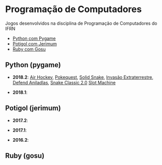 # Programação de Computadores
Jogos desenvolvidos na disciplina de Programação de Computadores do IFRN

 - [Python com Pygame](https://github.com/IFRN/programacaocomputadores#python-pygame)
 - [Potigol com Jerimum](https://github.com/IFRN/programacaocomputadores#potigol-jerimum)
 - [Ruby com Gosu](https://github.com/IFRN/programacaocomputadores#ruby-gosu)

## Python (pygame)

 - **2018.2**: 
  [Air Hockey](https://github.com/IFRNPedroMedeiros/airhokey),
  [Pokequest](https://github.com/Txiag/Pokequest),
  [Solid Snake](https://github.com/rafadsfreitas/solidSnake),
  [Invasão Extraterrestre](https://github.com/Rafael-Rufino/INVAS-O-EXTRATERRESTRE-),
  [Defend Aniladlas](https://github.com/simeithander/defend_aniladlas),
  [Snake Classic 2.0](https://github.com/sergioh665/ProjetoJogo)
  [Slot Machine](https://github.com/olympio1/Roleta)
  
 - **2018.1**:

## Potigol (jerimum)
 - **2017.2**:

 - **2017.1**:

 - **2016.2**:

## Ruby (gosu)



